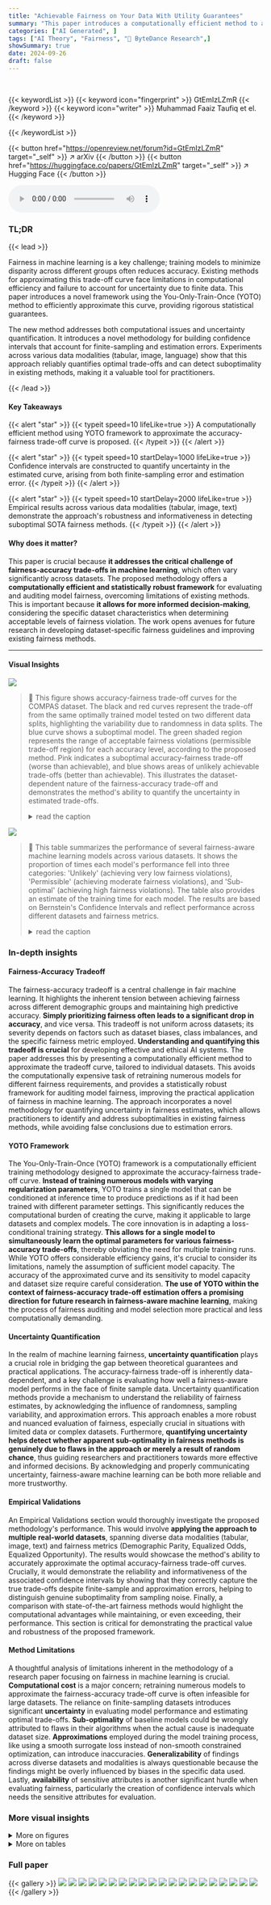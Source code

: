 ```yaml
---
title: "Achievable Fairness on Your Data With Utility Guarantees"
summary: "This paper introduces a computationally efficient method to approximate the optimal accuracy-fairness trade-off curve for various datasets, providing rigorous statistical guarantees and quantifying un..."
categories: ["AI Generated", ]
tags: ["AI Theory", "Fairness", "🏢 ByteDance Research",]
showSummary: true
date: 2024-09-26
draft: false
---
```


<br>

{{< keywordList >}}
{{< keyword icon="fingerprint" >}} GtEmIzLZmR {{< /keyword >}}
{{< keyword icon="writer" >}} Muhammad Faaiz Taufiq et el. {{< /keyword >}}
 
{{< /keywordList >}}

{{< button href="https://openreview.net/forum?id=GtEmIzLZmR" target="_self" >}}
↗ arXiv
{{< /button >}}
{{< button href="https://huggingface.co/papers/GtEmIzLZmR" target="_self" >}}
↗ Hugging Face
{{< /button >}}



<audio controls>
    <source src="https://ai-paper-reviewer.com/GtEmIzLZmR/podcast.wav" type="audio/wav">
    Your browser does not support the audio element.
</audio>


### TL;DR


{{< lead >}}

Fairness in machine learning is a key challenge; training models to minimize disparity across different groups often reduces accuracy. Existing methods for approximating this trade-off curve face limitations in computational efficiency and failure to account for uncertainty due to finite data. This paper introduces a novel framework using the You-Only-Train-Once (YOTO) method to efficiently approximate this curve, providing rigorous statistical guarantees.

The new method addresses both computational issues and uncertainty quantification. It introduces a novel methodology for building confidence intervals that account for finite-sampling and estimation errors. Experiments across various data modalities (tabular, image, language) show that this approach reliably quantifies optimal trade-offs and can detect suboptimality in existing methods, making it a valuable tool for practitioners.

{{< /lead >}}


#### Key Takeaways

{{< alert "star" >}}
{{< typeit speed=10 lifeLike=true >}} A computationally efficient method using YOTO framework to approximate the accuracy-fairness trade-off curve is proposed. {{< /typeit >}}
{{< /alert >}}

{{< alert "star" >}}
{{< typeit speed=10 startDelay=1000 lifeLike=true >}} Confidence intervals are constructed to quantify uncertainty in the estimated curve, arising from both finite-sampling error and estimation error. {{< /typeit >}}
{{< /alert >}}

{{< alert "star" >}}
{{< typeit speed=10 startDelay=2000 lifeLike=true >}} Empirical results across various data modalities (tabular, image, text) demonstrate the approach's robustness and informativeness in detecting suboptimal SOTA fairness methods. {{< /typeit >}}
{{< /alert >}}

#### Why does it matter?
This paper is crucial because **it addresses the critical challenge of fairness-accuracy trade-offs in machine learning**, which often vary significantly across datasets.  The proposed methodology offers a **computationally efficient and statistically robust framework** for evaluating and auditing model fairness, overcoming limitations of existing methods. This is important because **it allows for more informed decision-making**, considering the specific dataset characteristics when determining acceptable levels of fairness violation.  The work opens avenues for future research in developing dataset-specific fairness guidelines and improving existing fairness methods.

------
#### Visual Insights



![](https://ai-paper-reviewer.com/GtEmIzLZmR/figures_1_1.jpg)

> 🔼 This figure shows accuracy-fairness trade-off curves for the COMPAS dataset.  The black and red curves represent the trade-off from the same optimally trained model tested on two different data splits, highlighting the variability due to randomness in data splits.  The blue curve shows a suboptimal model. The green shaded region represents the range of acceptable fairness violations (permissible trade-off region) for each accuracy level, according to the proposed method.  Pink indicates a suboptimal accuracy-fairness trade-off (worse than achievable), and blue shows areas of unlikely achievable trade-offs (better than achievable). This illustrates the dataset-dependent nature of the fairness-accuracy trade-off and demonstrates the method's ability to quantify the uncertainty in estimated trade-offs.
> <details>
> <summary>read the caption</summary>
> Figure 1: Accuracy-fairness trade-offs for COMPAS dataset (on held-out data). The black and red curves are obtained using the same optimally trained model evaluated on different splits. The blue curve is obtained using a suboptimally trained model. The green area depicts the range of permissible fairness violations for each accuracy, pink area shows suboptimal accuracy-fairness trade-offs, and blue area shows unlikely-to-be-achieved ones. (Details in Appendix F.5)
> </details>





![](https://ai-paper-reviewer.com/GtEmIzLZmR/tables_8_1.jpg)

> 🔼 This table summarizes the performance of several fairness-aware machine learning models across various datasets.  It shows the proportion of times each model's performance fell into three categories: 'Unlikely' (achieving very low fairness violations), 'Permissible' (achieving moderate fairness violations), and 'Sub-optimal' (achieving high fairness violations).  The table also provides an estimate of the training time for each model.  The results are based on Bernstein's Confidence Intervals and reflect performance across different datasets and fairness metrics.
> <details>
> <summary>read the caption</summary>
> Table 1: Proportion of empirical trade-offs for each baseline in the three trade-off regions, aggregated across all datasets and fairness metrics (using Bernstein's CIs). 'Unlikely', 'Permissible' and 'Sub-optimal' correspond to the blue, green and pink regions in Figure 1 respectively. The last column shows the rough average training time per model across experiments × no. of models per experiment.
> </details>





### In-depth insights


#### Fairness-Accuracy Tradeoff
The fairness-accuracy tradeoff is a central challenge in fair machine learning.  It highlights the inherent tension between achieving fairness across different demographic groups and maintaining high predictive accuracy.  **Simply prioritizing fairness often leads to a significant drop in accuracy**, and vice versa. This tradeoff is not uniform across datasets; its severity depends on factors such as dataset biases, class imbalances, and the specific fairness metric employed.  **Understanding and quantifying this tradeoff is crucial** for developing effective and ethical AI systems.  The paper addresses this by presenting a computationally efficient method to approximate the tradeoff curve, tailored to individual datasets.  This avoids the computationally expensive task of retraining numerous models for different fairness requirements, and provides a statistically robust framework for auditing model fairness, improving the practical application of fairness in machine learning.  The approach incorporates a novel methodology for quantifying uncertainty in fairness estimates, which allows practitioners to identify and address suboptimalities in existing fairness methods, while avoiding false conclusions due to estimation errors.

#### YOTO Framework
The You-Only-Train-Once (YOTO) framework is a computationally efficient training methodology designed to approximate the accuracy-fairness trade-off curve.  **Instead of training numerous models with varying regularization parameters**, YOTO trains a single model that can be conditioned at inference time to produce predictions as if it had been trained with different parameter settings.  This significantly reduces the computational burden of creating the curve, making it applicable to large datasets and complex models.  The core innovation is in adapting a loss-conditional training strategy. **This allows for a single model to simultaneously learn the optimal parameters for various fairness-accuracy trade-offs**, thereby obviating the need for multiple training runs. While YOTO offers considerable efficiency gains, it's crucial to consider its limitations, namely the assumption of sufficient model capacity.  The accuracy of the approximated curve and its sensitivity to model capacity and dataset size require careful consideration.  **The use of YOTO within the context of fairness-accuracy trade-off estimation offers a promising direction for future research in fairness-aware machine learning**, making the process of fairness auditing and model selection more practical and less computationally demanding.

#### Uncertainty Quantification
In the realm of machine learning fairness, **uncertainty quantification** plays a crucial role in bridging the gap between theoretical guarantees and practical applications.  The accuracy-fairness trade-off is inherently data-dependent, and a key challenge is evaluating how well a fairness-aware model performs in the face of finite sample data.  Uncertainty quantification methods provide a mechanism to understand the reliability of fairness estimates, by acknowledging the influence of randomness, sampling variability, and approximation errors. This approach enables a more robust and nuanced evaluation of fairness, especially crucial in situations with limited data or complex datasets.  Furthermore, **quantifying uncertainty helps detect whether apparent sub-optimality in fairness methods is genuinely due to flaws in the approach or merely a result of random chance**, thus guiding researchers and practitioners towards more effective and informed decisions.  By acknowledging and properly communicating uncertainty, fairness-aware machine learning can be both more reliable and more trustworthy.

#### Empirical Validations
An Empirical Validations section would thoroughly investigate the proposed methodology's performance.  This would involve **applying the approach to multiple real-world datasets**, spanning diverse data modalities (tabular, image, text) and fairness metrics (Demographic Parity, Equalized Odds, Equalized Opportunity).  The results would showcase the method's ability to accurately approximate the optimal accuracy-fairness trade-off curves.  Crucially, it would demonstrate the reliability and informativeness of the associated confidence intervals by showing that they correctly capture the true trade-offs despite finite-sample and approximation errors, helping to distinguish genuine suboptimality from sampling noise.  Finally, a comparison with state-of-the-art fairness methods would highlight the computational advantages while maintaining, or even exceeding, their performance.  This section is critical for demonstrating the practical value and robustness of the proposed framework.

#### Method Limitations
A thoughtful analysis of limitations inherent in the methodology of a research paper focusing on fairness in machine learning is crucial.  **Computational cost** is a major concern; retraining numerous models to approximate the fairness-accuracy trade-off curve is often infeasible for large datasets.  The reliance on finite-sampling datasets introduces significant **uncertainty** in evaluating model performance and estimating optimal trade-offs.  **Sub-optimality** of baseline models could be wrongly attributed to flaws in their algorithms when the actual cause is inadequate dataset size. **Approximations** employed during the model training process, like using a smooth surrogate loss instead of non-smooth constrained optimization, can introduce inaccuracies.  **Generalizability** of findings across diverse datasets and modalities is always questionable because the findings might be overly influenced by biases in the specific data used.  Lastly, **availability** of sensitive attributes is another significant hurdle when evaluating fairness, particularly the creation of confidence intervals which needs the sensitive attributes for evaluation.


### More visual insights

<details>
<summary>More on figures
</summary>


![](https://ai-paper-reviewer.com/GtEmIzLZmR/figures_6_1.jpg)

> 🔼 This figure shows the accuracy-fairness trade-off curves for the COMPAS dataset.  Three curves are presented: one for an optimally trained model evaluated on two different data splits (black and red), and one for a sub-optimally trained model (blue). The shaded regions represent the range of permissible (green), suboptimal (pink), and practically unachievable (blue) trade-offs, illustrating how dataset characteristics affect the achievable fairness-accuracy balance. The figure highlights the challenges of using uniform fairness requirements across diverse datasets.
> <details>
> <summary>read the caption</summary>
> Figure 1: Accuracy-fairness trade-offs for COMPAS dataset (on held-out data). The black and red curves are obtained using the same optimally trained model evaluated on different splits. The blue curve is obtained using a suboptimally trained model. The green area depicts the range of permissible fairness violations for each accuracy, pink area shows suboptimal accuracy-fairness trade-offs, and blue area shows unlikely-to-be-achieved ones. (Details in Appendix F.5)
> </details>



![](https://ai-paper-reviewer.com/GtEmIzLZmR/figures_7_1.jpg)

> 🔼 This figure displays the accuracy-fairness trade-off curves for four different datasets (Adult, COMPAS, CelebA, and Jigsaw) across three fairness metrics (Demographic Parity, Equalized Opportunity, and Equalized Odds).  The black and red curves represent the empirical trade-offs from optimally trained models evaluated on two different data splits. The blue curve shows the trade-off from a suboptimally trained model. The green area represents the permissible trade-off region determined by the authors' method, while the pink and blue areas show suboptimal and unlikely-to-be-achieved regions, respectively. The figure demonstrates how the trade-offs differ across datasets and fairness metrics.
> <details>
> <summary>read the caption</summary>
> Figure 3: Results on four real-world datasets where Dcal is a 10% data split. Here, α = 0.05 and we use |M| = 2 separately trained models for sensitivity analysis.
> </details>



![](https://ai-paper-reviewer.com/GtEmIzLZmR/figures_20_1.jpg)

> 🔼 This figure shows accuracy-fairness trade-off curves for the COMPAS dataset.  Three curves are plotted, demonstrating different levels of optimality in model training.  The black and red curves are from the same optimally trained model tested on different data splits, illustrating variance due to sampling. The blue curve is from a suboptimally trained model.  Colored regions highlight ranges of permissible fairness violations for various accuracy levels, indicating potentially achievable, suboptimal, and unreachable trade-offs.
> <details>
> <summary>read the caption</summary>
> Figure 1: Accuracy-fairness trade-offs for COMPAS dataset (on held-out data). The black and red curves are obtained using the same optimally trained model evaluated on different splits. The blue curve is obtained using a suboptimally trained model. The green area depicts the range of permissible fairness violations for each accuracy, pink area shows suboptimal accuracy-fairness trade-offs, and blue area shows unlikely-to-be-achieved ones. (Details in Appendix F.5)
> </details>



![](https://ai-paper-reviewer.com/GtEmIzLZmR/figures_20_2.jpg)

> 🔼 This figure shows accuracy-fairness trade-off curves for the COMPAS dataset.  Multiple curves are shown, illustrating the impact of different training methods and data splits on the trade-off.  The key takeaway is that the optimal trade-off is dataset dependent and varies with accuracy levels. The figure also visualizes regions representing permissible, suboptimal, and unlikely-to-be-achieved fairness-accuracy combinations.
> <details>
> <summary>read the caption</summary>
> Figure 1: Accuracy-fairness trade-offs for COMPAS dataset (on held-out data). The black and red curves are obtained using the same optimally trained model evaluated on different splits. The blue curve is obtained using a suboptimally trained model. The green area depicts the range of permissible fairness violations for each accuracy, pink area shows suboptimal accuracy-fairness trade-offs, and blue area shows unlikely-to-be-achieved ones. (Details in Appendix F.5)
> </details>



![](https://ai-paper-reviewer.com/GtEmIzLZmR/figures_24_1.jpg)

> 🔼 This figure presents the accuracy-fairness trade-off curves for four real-world datasets: Adult, COMPAS, CelebA, and Jigsaw.  For each dataset, the figure shows the trade-off curves for different fairness metrics (Demographic Parity, Equalized Opportunity, and Equalized Odds) obtained using various methods, including the proposed YOTO method, and several baseline methods.  The confidence intervals (CIs) generated by four different methods (Hoeffding's, asymptotic, Bernstein, and bootstrap) are also shown.  The use of a 10% data split for calibration and two separately trained models for sensitivity analysis is highlighted in the caption. This visualization helps compare the performance of different fairness methods across different data modalities and highlights the data-dependent nature of the accuracy-fairness trade-off.
> <details>
> <summary>read the caption</summary>
> Figure 3: Results on four real-world datasets where Dcal is a 10% data split. Here, α = 0.05 and we use |M| = 2 separately trained models for sensitivity analysis.
> </details>



![](https://ai-paper-reviewer.com/GtEmIzLZmR/figures_24_2.jpg)

> 🔼 This figure shows the accuracy-fairness trade-off curves for the COMPAS dataset. Three curves are presented: black and red curves, obtained from the same optimally trained model but evaluated on different data splits; and a blue curve, obtained from a suboptimally trained model.  The green shaded area represents the range of permissible fairness violations for each accuracy level, providing a benchmark for evaluating model fairness. The pink area highlights suboptimal accuracy-fairness trade-offs, while the blue area shows trade-offs that are unlikely to be achievable. The figure demonstrates how the accuracy-fairness trade-off varies depending on the model's training and the data used for evaluation.
> <details>
> <summary>read the caption</summary>
> Figure 1: Accuracy-fairness trade-offs for COMPAS dataset (on held-out data). The black and red curves are obtained using the same optimally trained model evaluated on different splits. The blue curve is obtained using a suboptimally trained model. The green area depicts the range of permissible fairness violations for each accuracy, pink area shows suboptimal accuracy-fairness trade-offs, and blue area shows unlikely-to-be-achieved ones. (Details in Appendix F.5)
> </details>



![](https://ai-paper-reviewer.com/GtEmIzLZmR/figures_24_3.jpg)

> 🔼 This figure shows the accuracy-fairness trade-off curves for the COMPAS dataset. Three curves are shown: optimal model on two different data splits (black and red), and a suboptimal model (blue). The green shaded region represents the permissible fairness violations for each accuracy level, given by the proposed method.  The pink region highlights suboptimal trade-offs, and the blue region shows unlikely-to-be-achieved trade-offs. This illustrates the dataset-dependent nature of the accuracy-fairness trade-off and the uncertainty in estimating this trade-off.
> <details>
> <summary>read the caption</summary>
> Figure 1: Accuracy-fairness trade-offs for COMPAS dataset (on held-out data). The black and red curves are obtained using the same optimally trained model evaluated on different splits. The blue curve is obtained using a suboptimally trained model. The green area depicts the range of permissible fairness violations for each accuracy, pink area shows suboptimal accuracy-fairness trade-offs, and blue area shows unlikely-to-be-achieved ones. (Details in Appendix F.5)
> </details>



![](https://ai-paper-reviewer.com/GtEmIzLZmR/figures_24_4.jpg)

> 🔼 This figure shows accuracy-fairness trade-offs for the COMPAS dataset. Three curves are presented: an optimal model evaluated on two different data splits (black and red), and a suboptimal model (blue).  The shaded regions illustrate the range of achievable fairness violations for each accuracy level, differentiating between permissible (green), suboptimal (pink), and unlikely (blue) trade-offs. This highlights the dataset-dependent nature of the accuracy-fairness tradeoff and the uncertainty involved in estimating optimal tradeoffs.
> <details>
> <summary>read the caption</summary>
> Figure 1: Accuracy-fairness trade-offs for COMPAS dataset (on held-out data). The black and red curves are obtained using the same optimally trained model evaluated on different splits. The blue curve is obtained using a suboptimally trained model. The green area depicts the range of permissible fairness violations for each accuracy, pink area shows suboptimal accuracy-fairness trade-offs, and blue area shows unlikely-to-be-achieved ones. (Details in Appendix F.5)
> </details>



![](https://ai-paper-reviewer.com/GtEmIzLZmR/figures_25_1.jpg)

> 🔼 This figure shows the accuracy-fairness trade-off curves for the COMPAS dataset.  Three curves illustrate the trade-off obtained using different training methods: optimal training (black and red curves, showing variation due to different data splits), and suboptimal training (blue curve). The green area represents the range of permissible fairness violations for each accuracy level, providing a benchmark for acceptable model performance. Pink shaded area indicates suboptimal performance, while the blue shaded area represents ranges unlikely to be achievable.
> <details>
> <summary>read the caption</summary>
> Figure 1: Accuracy-fairness trade-offs for COMPAS dataset (on held-out data). The black and red curves are obtained using the same optimally trained model evaluated on different splits. The blue curve is obtained using a suboptimally trained model. The green area depicts the range of permissible fairness violations for each accuracy, pink area shows suboptimal accuracy-fairness trade-offs, and blue area shows unlikely-to-be-achieved ones. (Details in Appendix F.5)
> </details>



![](https://ai-paper-reviewer.com/GtEmIzLZmR/figures_25_2.jpg)

> 🔼 This figure displays accuracy-fairness trade-off curves for the COMPAS dataset.  Multiple curves are shown to illustrate the impact of different training methods and data splits on the trade-off. The black and red curves represent results from the same optimally trained model, evaluated on different data splits to highlight the impact of sampling variability. The blue curve shows results from a suboptimally trained model.  Three regions are highlighted: a green region representing the permissible fairness-accuracy tradeoffs, a pink region showing suboptimal trade-offs, and a blue region representing trade-offs unlikely to be achievable. This visualization emphasizes the dataset-specific nature of the fairness-accuracy trade-off and the importance of accounting for uncertainty.
> <details>
> <summary>read the caption</summary>
> Figure 1: Accuracy-fairness trade-offs for COMPAS dataset (on held-out data). The black and red curves are obtained using the same optimally trained model evaluated on different splits. The blue curve is obtained using a suboptimally trained model. The green area depicts the range of permissible fairness violations for each accuracy, pink area shows suboptimal accuracy-fairness trade-offs, and blue area shows unlikely-to-be-achieved ones. (Details in Appendix F.5)
> </details>



![](https://ai-paper-reviewer.com/GtEmIzLZmR/figures_26_1.jpg)

> 🔼 This figure displays accuracy-fairness trade-off curves for the COMPAS dataset.  Multiple curves illustrate the impact of model training methods and data splits on the trade-off.  The green shaded area represents the achievable range of fairness given a certain accuracy; the pink area shows suboptimal trade-offs and the blue area shows unachievable trade-offs.
> <details>
> <summary>read the caption</summary>
> Figure 1: Accuracy-fairness trade-offs for COMPAS dataset (on held-out data). The black and red curves are obtained using the same optimally trained model evaluated on different splits. The blue curve is obtained using a suboptimally trained model. The green area depicts the range of permissible fairness violations for each accuracy, pink area shows suboptimal accuracy-fairness trade-offs, and blue area shows unlikely-to-be-achieved ones. (Details in Appendix F.5)
> </details>



![](https://ai-paper-reviewer.com/GtEmIzLZmR/figures_28_1.jpg)

> 🔼 This figure shows the accuracy-fairness trade-off curves for four real-world datasets (Adult, COMPAS, CelebA, and Jigsaw) using different fairness metrics (Demographic Parity, Equalized Opportunity, and Equalized Odds).  For each dataset and metric, multiple methods are compared, including the proposed YOTO method. The shaded regions represent confidence intervals for the optimal achievable trade-offs, calculated with a 95% confidence level. The results highlight the data-dependent nature of the accuracy-fairness trade-off.
> <details>
> <summary>read the caption</summary>
> Figure 3: Results on four real-world datasets where Dcal is a 10% data split. Here, α = 0.05 and we use |M| = 2 separately trained models for sensitivity analysis.
> </details>



![](https://ai-paper-reviewer.com/GtEmIzLZmR/figures_32_1.jpg)

> 🔼 This figure shows the accuracy-fairness trade-off curves for the COMPAS dataset.  The black and red curves represent the trade-off obtained from the same optimally trained model evaluated on two different data splits, demonstrating the impact of data variability. The blue curve shows the trade-off of a suboptimally trained model. The green shaded region represents the permissible range of fairness violations at each accuracy level, the pink region represents suboptimal trade-offs, and the blue region represents the unlikely-to-be-achieved area. This visualization highlights the dataset-dependent nature of the accuracy-fairness trade-off and the uncertainty involved in estimating it.
> <details>
> <summary>read the caption</summary>
> Figure 1: Accuracy-fairness trade-offs for COMPAS dataset (on held-out data). The black and red curves are obtained using the same optimally trained model evaluated on different splits. The blue curve is obtained using a suboptimally trained model. The green area depicts the range of permissible fairness violations for each accuracy, pink area shows suboptimal accuracy-fairness trade-offs, and blue area shows unlikely-to-be-achieved ones. (Details in Appendix F.5)
> </details>



![](https://ai-paper-reviewer.com/GtEmIzLZmR/figures_33_1.jpg)

> 🔼 This figure displays the accuracy-fairness trade-off curves for four real-world datasets (Adult, COMPAS, CelebA, and Jigsaw) using different fairness metrics (Demographic Parity, Equalized Opportunity, and Equalized Odds).  The curves are generated using various state-of-the-art (SOTA) fairness methods, including the proposed YOTO method. The shaded regions represent confidence intervals, showing the uncertainty in the estimated trade-off curves. The figure highlights how the optimal accuracy-fairness trade-off varies significantly across different datasets and fairness metrics.
> <details>
> <summary>read the caption</summary>
> Figure 3: Results on four real-world datasets where Dcal is a 10% data split. Here, α = 0.05 and we use |M| = 2 separately trained models for sensitivity analysis.
> </details>



![](https://ai-paper-reviewer.com/GtEmIzLZmR/figures_33_2.jpg)

> 🔼 This figure shows the accuracy-fairness trade-offs for four real-world datasets (Adult, COMPAS, CelebA, and Jigsaw) using different fairness metrics (Demographic Parity, Equalized Opportunity, and Equalized Odds). The black and red curves represent the trade-offs obtained from an optimal model evaluated on different data splits.  The blue curve represents the trade-off from a suboptimal model. The green shaded area shows the permissible range of fairness violations for each accuracy level, the pink region represents suboptimal accuracy-fairness trade-offs, and the blue region highlights trade-offs unlikely to be achieved. The figure also demonstrates how the authors' method provides confidence intervals (CIs) to quantify uncertainty in estimates and avoid false conclusions due to estimation errors.
> <details>
> <summary>read the caption</summary>
> Figure 3: Results on four real-world datasets where Dcal is a 10% data split. Here, α = 0.05 and we use |M| = 2 separately trained models for sensitivity analysis.
> </details>



![](https://ai-paper-reviewer.com/GtEmIzLZmR/figures_33_3.jpg)

> 🔼 This figure presents the accuracy-fairness trade-off curves for four real-world datasets (Adult, COMPAS, CelebA, and Jigsaw) using different fairness metrics (Demographic Parity, Equalized Opportunity, and Equalized Odds).  The curves show the minimum fairness violation achievable for each accuracy level. The figure also displays confidence intervals (CIs) representing the uncertainty in the estimated trade-off curve, due to finite-sampling and estimation errors. These CIs provide a range of 'permissible' accuracy-fairness trade-offs.  The figure demonstrates how the trade-offs vary across different datasets and fairness metrics and highlights the importance of dataset-specific fairness considerations.
> <details>
> <summary>read the caption</summary>
> Figure 3: Results on four real-world datasets where Dcal is a 10% data split. Here, α = 0.05 and we use |M| = 2 separately trained models for sensitivity analysis.
> </details>



![](https://ai-paper-reviewer.com/GtEmIzLZmR/figures_34_1.jpg)

> 🔼 This figure presents the accuracy-fairness trade-offs for four different real-world datasets: Adult, COMPAS, CelebA, and Jigsaw.  For each dataset, it shows the trade-off curves for several fairness metrics (Demographic Parity, Equalized Opportunity, and Equalized Odds) and different fairness methods.  The figure highlights the range of permissible fairness violations using confidence intervals calculated by the proposed method. The confidence intervals consider both finite-sampling and approximation errors, providing a robust framework for auditing fairness.
> <details>
> <summary>read the caption</summary>
> Figure 3: Results on four real-world datasets where Dcal is a 10% data split. Here, α = 0.05 and we use |M| = 2 separately trained models for sensitivity analysis.
> </details>



![](https://ai-paper-reviewer.com/GtEmIzLZmR/figures_34_2.jpg)

> 🔼 This figure presents accuracy-fairness trade-off curves for four real-world datasets (Adult, COMPAS, CelebA, and Jigsaw) using different fairness metrics (Demographic Parity, Equalized Opportunity, and Equalized Odds).  The curves show the minimum fairness violation achievable for each accuracy level. The shaded areas represent confidence intervals constructed using different methods (Hoeffding’s, asymptotic, Bernstein’s, and bootstrap), showing the uncertainty in the estimated trade-off curves. The figure demonstrates that the optimal trade-offs can differ significantly across different datasets, highlighting the importance of considering dataset characteristics when setting fairness guidelines.
> <details>
> <summary>read the caption</summary>
> Figure 3: Results on four real-world datasets where Dcal is a 10% data split. Here, α = 0.05 and we use |M| = 2 separately trained models for sensitivity analysis.
> </details>



![](https://ai-paper-reviewer.com/GtEmIzLZmR/figures_34_3.jpg)

> 🔼 This figure shows the accuracy-fairness trade-off curves for four real-world datasets (Adult, COMPAS, CelebA, and Jigsaw) using different fairness metrics (Demographic Parity, Equalized Opportunity, and Equalized Odds).  The curves represent the results of several state-of-the-art fairness methods and the authors' YOTO method.  Confidence intervals are shown to account for uncertainty in the estimates, highlighting the dataset-dependent nature of the accuracy-fairness trade-off and the uncertainty involved in estimating it. The figure shows that the YOTO method provides both reliable and informative intervals while offering significant computational savings compared to training multiple models. The sensitivity analysis is used to check for any suboptimality in YOTO's performance.
> <details>
> <summary>read the caption</summary>
> Figure 3: Results on four real-world datasets where Dcal is a 10% data split. Here, α = 0.05 and we use |M| = 2 separately trained models for sensitivity analysis.
> </details>



![](https://ai-paper-reviewer.com/GtEmIzLZmR/figures_35_1.jpg)

> 🔼 This figure shows the accuracy-fairness trade-off curves for four real-world datasets (Adult, COMPAS, CelebA, and Jigsaw) using four different fairness metrics (Demographic Parity, Equalized Opportunity, Equalized Odds).  The curves are generated using several state-of-the-art (SOTA) fairness methods and the proposed YOTO method.  The confidence intervals (CIs) obtained using different methods (Hoeffding's, Bernstein's, asymptotic, and bootstrap) are also shown for comparison. The figure highlights the dataset-dependent nature of the accuracy-fairness trade-off and demonstrates the effectiveness of the proposed YOTO method in constructing reliable confidence intervals.
> <details>
> <summary>read the caption</summary>
> Figure 3: Results on four real-world datasets where Dcal is a 10% data split. Here, α = 0.05 and we use |M| = 2 separately trained models for sensitivity analysis.
> </details>



![](https://ai-paper-reviewer.com/GtEmIzLZmR/figures_35_2.jpg)

> 🔼 This figure visualizes the accuracy-fairness trade-offs for four real-world datasets (Adult, COMPAS, CelebA, Jigsaw) using different fairness metrics (Demographic Parity, Equalized Opportunity, Equalized Odds).  The results show confidence intervals (CIs) calculated using four different methods (Hoeffding's, asymptotic, Bernstein's, bootstrap), and they are compared against several state-of-the-art (SOTA) fairness methods (KDE-fair, logsig, linear, reductions, RTO, adversary, separate). The figure highlights the dataset-dependent nature of these trade-offs and demonstrates the effectiveness of the proposed method in constructing reliable and informative confidence intervals.
> <details>
> <summary>read the caption</summary>
> Figure 3: Results on four real-world datasets where Dcal is a 10% data split. Here, α = 0.05 and we use |M| = 2 separately trained models for sensitivity analysis.
> </details>



![](https://ai-paper-reviewer.com/GtEmIzLZmR/figures_35_3.jpg)

> 🔼 This figure visualizes the accuracy-fairness trade-offs for four different real-world datasets (Adult, COMPAS, CelebA, and Jigsaw) using four different fairness metrics (Demographic Parity, Equalized Opportunity, Equalized Odds).  The results are shown with 95% confidence intervals calculated using four different methods (Hoeffding’s, Bernstein’s, asymptotic, and bootstrap).  The YOTO model's performance is compared against several state-of-the-art (SOTA) fairness methods. The sensitivity analysis (|M|=2) is used to distinguish between sub-optimality due to finite samples and inherent limitations of the SOTA method.  Each subplot represents a dataset and each line style/color shows performance with a particular fairness metric and SOTA method.
> <details>
> <summary>read the caption</summary>
> Figure 3: Results on four real-world datasets where Dcal is a 10% data split. Here, α = 0.05 and we use |M| = 2 separately trained models for sensitivity analysis.
> </details>



![](https://ai-paper-reviewer.com/GtEmIzLZmR/figures_36_1.jpg)

> 🔼 This figure displays the accuracy-fairness trade-offs for four datasets (Adult, COMPAS, CelebA, and Jigsaw) across three fairness metrics (Demographic Parity, Equalized Opportunity, and Equalized Odds).  It compares the performance of the YOTO model with other state-of-the-art fairness methods. The confidence intervals generated by YOTO (representing the range of permissible fairness violations for each accuracy level) are shown as shaded green regions, providing a robust assessment of the model's fairness and avoiding false conclusions due to estimation errors. Suboptimal and unachievable regions are also shown.
> <details>
> <summary>read the caption</summary>
> Figure 3: Results on four real-world datasets where Dcal is a 10% data split. Here, α = 0.05 and we use |M| = 2 separately trained models for sensitivity analysis.
> </details>



![](https://ai-paper-reviewer.com/GtEmIzLZmR/figures_37_1.jpg)

> 🔼 This figure presents the accuracy-fairness trade-off curves and their corresponding confidence intervals for four real-world datasets: Adult, COMPAS, CelebA, and Jigsaw.  Each dataset is evaluated using three different fairness metrics: Demographic Parity, Equalized Opportunity, and Equalized Odds. The confidence intervals, calculated using four different methods (Hoeffding's, asymptotic, Bernstein, and bootstrap), provide a range of permissible fairness violations for each accuracy level.  The YOTO method's trade-off curve is compared to those of several other state-of-the-art fairness methods. The figure also uses a sensitivity analysis (|M|=2) which refines the confidence intervals by taking into account the potential sub-optimality of the YOTO model. The use of 10% of data as Dcal for calibration is specified.
> <details>
> <summary>read the caption</summary>
> Figure 3: Results on four real-world datasets where Dcal is a 10% data split. Here, α = 0.05 and we use |M| = 2 separately trained models for sensitivity analysis.
> </details>



![](https://ai-paper-reviewer.com/GtEmIzLZmR/figures_38_1.jpg)

> 🔼 This figure shows how the difference between the YOTO model's fairness trade-off and the optimal trade-off decreases as the size of the training data increases.  The y-axis represents the maximum difference (across different regularization parameters lambda) between the YOTO model's fairness tradeoff and the optimal fairness tradeoff at a given accuracy, relative to the optimal fairness tradeoff.  The x-axis shows the training dataset size. Three lines represent three different fairness metrics: Demographic Parity (DP), Equalized Opportunity (EOP), and Equalized Odds (EO). The shaded area represents the confidence interval.
> <details>
> <summary>read the caption</summary>
> Figure 29: Plot showing how ∆(hx) decreases (relative to the ground truth trade-off value τ^(acc(hx))) as the training data size |Dtr| increases. Here, we plot the worst (i.e. largest) value of maxλ∈Λ(acc(hx),τ^(acc(hx)) achieved by our YOTO model over a grid of λ values in [0, 5].
> </details>



</details>




<details>
<summary>More on tables
</summary>


![](https://ai-paper-reviewer.com/GtEmIzLZmR/tables_21_1.jpg)
> 🔼 This table shows the proportion of empirical trade-offs that fall into three categories (Unlikely, Permissible, Suboptimal) for different fairness baselines on the Adult dataset.  It compares results with and without sensitivity analysis (using different numbers of additional models: |M| = 0, 2, and 5). The results are based on Bootstrap Confidence Intervals (CIs). The purpose is to demonstrate how the sensitivity analysis impacts the confidence intervals, helping to identify truly suboptimal trade-offs versus those seemingly suboptimal due to sampling variability.
> <details>
> <summary>read the caption</summary>
> Table 2: Results for the Adult dataset and EO fairness violation with and without sensitivity analysis: Proportion of empirical trade-offs for each baseline which lie in the three trade-off regions (using Bootstrap CIs).
> </details>

![](https://ai-paper-reviewer.com/GtEmIzLZmR/tables_21_2.jpg)
> 🔼 This table presents the results of experiments conducted on the Adult dataset using the Demographic Parity (DP) fairness metric. It shows the proportions of empirical trade-offs for various baselines that fall into three categories: 'Sub-optimal', 'Permissible', and 'Unlikely', based on the confidence intervals constructed using the Bootstrap method. The table compares the results with and without sensitivity analysis to evaluate the impact of this analysis on the accuracy of the results.
> <details>
> <summary>read the caption</summary>
> Table 3: Results for the Adult dataset and DP fairness violation with and without sensitivity analysis: Proportion of empirical trade-offs for each baseline which lie in the three trade-off regions (using Bootstrap CIs).
> </details>

![](https://ai-paper-reviewer.com/GtEmIzLZmR/tables_21_3.jpg)
> 🔼 This table presents the proportion of empirical accuracy-fairness trade-offs achieved by different fairness methods that fall into three categories: unlikely, permissible, and suboptimal.  These categories are defined by the confidence intervals calculated using Bernstein's method in the paper.  The table summarizes results across multiple datasets and fairness metrics, providing a comparison of the methods' performance. Training time is also provided, illustrating the computational efficiency of the proposed YOTO method.
> <details>
> <summary>read the caption</summary>
> Table 1: Proportion of empirical trade-offs for each baseline in the three trade-off regions, aggregated across all datasets and fairness metrics (using Bernstein's CIs). 'Unlikely', 'Permissible' and 'Sub-optimal' correspond to the blue, green and pink regions in Figure 1 respectively. The last column shows the rough average training time per model across experiments × no. of models per experiment.
> </details>

![](https://ai-paper-reviewer.com/GtEmIzLZmR/tables_27_1.jpg)
> 🔼 This table presents the proportion of empirical trade-offs for different fairness methods across four datasets (Adult, COMPAS, CelebA, Jigsaw) and three fairness metrics (Demographic Parity, Equalized Opportunity, Equalized Odds).  It categorizes the results into three regions based on the constructed confidence intervals: 'Unlikely' (suboptimal), 'Permissible' (achievable), and 'Sub-optimal'.  The table highlights the relative performance and computational cost of various fairness methods and supports claims about the data-dependent nature of accuracy-fairness trade-offs.
> <details>
> <summary>read the caption</summary>
> Table 1: Proportion of empirical trade-offs for each baseline in the three trade-off regions, aggregated across all datasets and fairness metrics (using Bernstein's CIs). 'Unlikely', 'Permissible' and 'Sub-optimal' correspond to the blue, green and pink regions in Figure 1 respectively. The last column shows the rough average training time per model across experiments × no. of models per experiment.
> </details>

![](https://ai-paper-reviewer.com/GtEmIzLZmR/tables_31_1.jpg)
> 🔼 This table presents the approximate training times required for different fairness-achieving baselines across four datasets: Adult, COMPAS, CelebA, and Jigsaw.  The baselines include various regularization approaches, the reductions method, KDE-fair, the YOTO method (the authors' proposed method), and an adversarial approach.  Training times are given per model, and for the RTO (Randomized Threshold Optimizer) method, separate timings are provided for the base classifier training and subsequent post-hoc optimizations. The table offers a comparison of the computational costs associated with these different methods.
> <details>
> <summary>read the caption</summary>
> Table 6: Approximate training times per model for different baselines across various datasets.
> </details>

![](https://ai-paper-reviewer.com/GtEmIzLZmR/tables_32_1.jpg)
> 🔼 This table summarizes the performance of various fairness methods across different datasets and fairness metrics. It shows the proportion of times each method resulted in trade-offs falling into three categories: unlikely to achieve (suboptimal), permissible, and suboptimal.  The last column indicates the approximate training time for each method.
> <details>
> <summary>read the caption</summary>
> Table 1: Proportion of empirical trade-offs for each baseline in the three trade-off regions, aggregated across all datasets and fairness metrics (using Bernstein's CIs). 'Unlikely', 'Permissible' and 'Sub-optimal' correspond to the blue, green and pink regions in Figure 1 respectively. The last column shows the rough average training time per model across experiments × no. of models per experiment.
> </details>

![](https://ai-paper-reviewer.com/GtEmIzLZmR/tables_33_1.jpg)
> 🔼 This table shows the performance of various fairness methods across different datasets.  It categorizes the empirical accuracy-fairness trade-offs into three regions: unlikely, permissible, and suboptimal, based on the confidence intervals generated by the proposed method. The table also provides an estimate of the training time required for each method.
> <details>
> <summary>read the caption</summary>
> Table 1: Proportion of empirical trade-offs for each baseline in the three trade-off regions, aggregated across all datasets and fairness metrics (using Bernstein's CIs). 'Unlikely', 'Permissible' and 'Sub-optimal' correspond to the blue, green and pink regions in Figure 1 respectively. The last column shows the rough average training time per model across experiments × no. of models per experiment.
> </details>

![](https://ai-paper-reviewer.com/GtEmIzLZmR/tables_34_1.jpg)
> 🔼 This table presents the proportion of empirical trade-offs for various fairness baselines that fall into three categories: unlikely, permissible, and suboptimal.  These categories correspond to visual regions in Figure 1, representing the range of achievable accuracy-fairness tradeoffs. The table also provides an estimate of the training time required for each baseline.
> <details>
> <summary>read the caption</summary>
> Table 1: Proportion of empirical trade-offs for each baseline in the three trade-off regions, aggregated across all datasets and fairness metrics (using Bernstein's CIs). 'Unlikely', 'Permissible' and 'Sub-optimal' correspond to the blue, green and pink regions in Figure 1 respectively. The last column shows the rough average training time per model across experiments × no. of models per experiment.
> </details>

![](https://ai-paper-reviewer.com/GtEmIzLZmR/tables_35_1.jpg)
> 🔼 This table shows the performance of various fairness methods across different datasets. The proportion of empirical trade-offs that fall into the 'Unlikely', 'Permissible', and 'Sub-optimal' regions are presented.  The 'Unlikely', 'Permissible', and 'Sub-optimal' regions refer to the classifications of achievable accuracy-fairness trade-offs from Figure 1 in the paper. The table also provides a rough estimate of the training time required for each method.
> <details>
> <summary>read the caption</summary>
> Table 1: Proportion of empirical trade-offs for each baseline in the three trade-off regions, aggregated across all datasets and fairness metrics (using Bernstein's CIs). 'Unlikely', 'Permissible' and 'Sub-optimal' correspond to the blue, green and pink regions in Figure 1 respectively. The last column shows the rough average training time per model across experiments × no. of models per experiment.
> </details>

![](https://ai-paper-reviewer.com/GtEmIzLZmR/tables_36_1.jpg)
> 🔼 This table shows the proportion of times different baseline models' accuracy-fairness trade-offs fall into three categories: unlikely to be achieved, permissible, and suboptimal.  It's aggregated across all datasets and fairness metrics used in the paper. The categories are based on the confidence intervals calculated and visualized in Figure 1.  The final column gives a relative comparison of the training time required for each model.
> <details>
> <summary>read the caption</summary>
> Table 1: Proportion of empirical trade-offs for each baseline in the three trade-off regions, aggregated across all datasets and fairness metrics (using Bernstein's CIs). 'Unlikely', 'Permissible' and 'Sub-optimal' correspond to the blue, green and pink regions in Figure 1 respectively. The last column shows the rough average training time per model across experiments × no. of models per experiment.
> </details>

![](https://ai-paper-reviewer.com/GtEmIzLZmR/tables_36_2.jpg)
> 🔼 This table presents the proportion of empirical accuracy-fairness trade-offs for several fairness methods that fall into three categories: unlikely to be achievable, permissible, and suboptimal.  The categories are defined by the confidence intervals calculated in the paper.  The table also shows the approximate training time required for each method.  This data helps quantify the effectiveness and efficiency of the different methods, considering both performance and computational cost.
> <details>
> <summary>read the caption</summary>
> Table 1: Proportion of empirical trade-offs for each baseline in the three trade-off regions, aggregated across all datasets and fairness metrics (using Bernstein's CIs). 'Unlikely', 'Permissible' and 'Sub-optimal' correspond to the blue, green and pink regions in Figure 1 respectively. The last column shows the rough average training time per model across experiments × no. of models per experiment.
> </details>

![](https://ai-paper-reviewer.com/GtEmIzLZmR/tables_37_1.jpg)
> 🔼 This table summarizes the performance of various fairness methods across different datasets and fairness metrics. For each method, it shows the proportion of times the accuracy-fairness trade-off falls into three categories: 'Unlikely' (below the lower bound of the confidence interval), 'Permissible' (within the confidence interval), and 'Sub-optimal' (above the upper bound). It also shows the approximate training time for each method.
> <details>
> <summary>read the caption</summary>
> Table 1: Proportion of empirical trade-offs for each baseline in the three trade-off regions, aggregated across all datasets and fairness metrics (using Bernstein's CIs). 'Unlikely', 'Permissible' and 'Sub-optimal' correspond to the blue, green and pink regions in Figure 1 respectively. The last column shows the rough average training time per model across experiments × no. of models per experiment.
> </details>

![](https://ai-paper-reviewer.com/GtEmIzLZmR/tables_37_2.jpg)
> 🔼 This table summarizes the performance of various fairness methods across different datasets, categorized into three regions based on the accuracy-fairness trade-off: unlikely, permissible, and suboptimal.  The proportions of each method falling into each region are shown, along with approximate training times. This helps evaluate the effectiveness and efficiency of different approaches to achieving fairness in machine learning models.
> <details>
> <summary>read the caption</summary>
> Table 1: Proportion of empirical trade-offs for each baseline in the three trade-off regions, aggregated across all datasets and fairness metrics (using Bernstein's CIs). 'Unlikely', 'Permissible' and 'Sub-optimal' correspond to the blue, green and pink regions in Figure 1 respectively. The last column shows the rough average training time per model across experiments × no. of models per experiment.
> </details>

![](https://ai-paper-reviewer.com/GtEmIzLZmR/tables_38_1.jpg)
> 🔼 This table shows the proportion of empirical trade-offs for different fairness baselines that fall into three categories: unlikely, permissible, and suboptimal.  The categories are based on the confidence intervals calculated in the paper and visualized in Figure 1.  The table summarizes results across several datasets and fairness metrics, indicating the likelihood of baselines being suboptimal (falling outside the permissible range). It also provides a comparison of the training time required for each baseline.
> <details>
> <summary>read the caption</summary>
> Table 1: Proportion of empirical trade-offs for each baseline in the three trade-off regions, aggregated across all datasets and fairness metrics (using Bernstein's CIs). 'Unlikely', 'Permissible' and 'Sub-optimal' correspond to the blue, green and pink regions in Figure 1 respectively. The last column shows the rough average training time per model across experiments × no. of models per experiment.
> </details>

![](https://ai-paper-reviewer.com/GtEmIzLZmR/tables_38_2.jpg)
> 🔼 This table presents the proportion of empirical accuracy-fairness trade-offs that fall into three categories: 'Unlikely', 'Permissible', and 'Sub-optimal'.  These categories correspond to regions defined visually in Figure 1, representing trade-offs that are unlikely to be achievable, permissible, or suboptimal. The table shows these proportions for various fairness baselines across several datasets and fairness metrics, using Bernstein's confidence intervals.  The final column indicates the approximate training time for each baseline.
> <details>
> <summary>read the caption</summary>
> Table 1: Proportion of empirical trade-offs for each baseline in the three trade-off regions, aggregated across all datasets and fairness metrics (using Bernstein's CIs). 'Unlikely', 'Permissible' and 'Sub-optimal' correspond to the blue, green and pink regions in Figure 1 respectively. The last column shows the rough average training time per model across experiments × no. of models per experiment.
> </details>

![](https://ai-paper-reviewer.com/GtEmIzLZmR/tables_38_3.jpg)
> 🔼 This table shows the proportion of empirical trade-offs for different fairness methods that fall into three categories: unlikely to be achievable, permissible, and suboptimal.  The categorization is based on confidence intervals calculated using Bernstein's method, and visualized in Figure 1 as colored regions.  The table covers several datasets and fairness metrics (Demographic Parity, Equalized Odds, Equalized Opportunity), providing a comprehensive comparison across various in-processing and post-processing methods. The final column shows the approximate training time for each method.
> <details>
> <summary>read the caption</summary>
> Table 1: Proportion of empirical trade-offs for each baseline in the three trade-off regions, aggregated across all datasets and fairness metrics (using Bernstein’s CIs). ‘Unlikely’, ‘Permissible’ and ‘Sub-optimal’ correspond to the blue, green and pink regions in Figure 1 respectively. The last column shows the rough average training time per model across experiments × no. of models per experiment.
> </details>

![](https://ai-paper-reviewer.com/GtEmIzLZmR/tables_39_1.jpg)
> 🔼 This table presents the proportion of empirical trade-offs that fall into three different regions (Unlikely, Permissible, and Sub-optimal) for various baselines, aggregated across multiple datasets and fairness metrics.  The regions correspond to the visual depiction in Figure 1.  The table also offers an estimate of the training time for each model, factoring in the number of models trained per experiment.
> <details>
> <summary>read the caption</summary>
> Table 1: Proportion of empirical trade-offs for each baseline in the three trade-off regions, aggregated across all datasets and fairness metrics (using Bernstein's CIs). 'Unlikely', 'Permissible' and 'Sub-optimal' correspond to the blue, green and pink regions in Figure 1 respectively. The last column shows the rough average training time per model across experiments × no. of models per experiment.
> </details>

</details>




### Full paper

{{< gallery >}}
<img src="https://ai-paper-reviewer.com/GtEmIzLZmR/1.png" class="grid-w50 md:grid-w33 xl:grid-w25" />
<img src="https://ai-paper-reviewer.com/GtEmIzLZmR/2.png" class="grid-w50 md:grid-w33 xl:grid-w25" />
<img src="https://ai-paper-reviewer.com/GtEmIzLZmR/3.png" class="grid-w50 md:grid-w33 xl:grid-w25" />
<img src="https://ai-paper-reviewer.com/GtEmIzLZmR/4.png" class="grid-w50 md:grid-w33 xl:grid-w25" />
<img src="https://ai-paper-reviewer.com/GtEmIzLZmR/5.png" class="grid-w50 md:grid-w33 xl:grid-w25" />
<img src="https://ai-paper-reviewer.com/GtEmIzLZmR/6.png" class="grid-w50 md:grid-w33 xl:grid-w25" />
<img src="https://ai-paper-reviewer.com/GtEmIzLZmR/7.png" class="grid-w50 md:grid-w33 xl:grid-w25" />
<img src="https://ai-paper-reviewer.com/GtEmIzLZmR/8.png" class="grid-w50 md:grid-w33 xl:grid-w25" />
<img src="https://ai-paper-reviewer.com/GtEmIzLZmR/9.png" class="grid-w50 md:grid-w33 xl:grid-w25" />
<img src="https://ai-paper-reviewer.com/GtEmIzLZmR/10.png" class="grid-w50 md:grid-w33 xl:grid-w25" />
<img src="https://ai-paper-reviewer.com/GtEmIzLZmR/11.png" class="grid-w50 md:grid-w33 xl:grid-w25" />
<img src="https://ai-paper-reviewer.com/GtEmIzLZmR/12.png" class="grid-w50 md:grid-w33 xl:grid-w25" />
<img src="https://ai-paper-reviewer.com/GtEmIzLZmR/13.png" class="grid-w50 md:grid-w33 xl:grid-w25" />
<img src="https://ai-paper-reviewer.com/GtEmIzLZmR/14.png" class="grid-w50 md:grid-w33 xl:grid-w25" />
<img src="https://ai-paper-reviewer.com/GtEmIzLZmR/15.png" class="grid-w50 md:grid-w33 xl:grid-w25" />
<img src="https://ai-paper-reviewer.com/GtEmIzLZmR/16.png" class="grid-w50 md:grid-w33 xl:grid-w25" />
<img src="https://ai-paper-reviewer.com/GtEmIzLZmR/17.png" class="grid-w50 md:grid-w33 xl:grid-w25" />
<img src="https://ai-paper-reviewer.com/GtEmIzLZmR/18.png" class="grid-w50 md:grid-w33 xl:grid-w25" />
<img src="https://ai-paper-reviewer.com/GtEmIzLZmR/19.png" class="grid-w50 md:grid-w33 xl:grid-w25" />
<img src="https://ai-paper-reviewer.com/GtEmIzLZmR/20.png" class="grid-w50 md:grid-w33 xl:grid-w25" />
{{< /gallery >}}